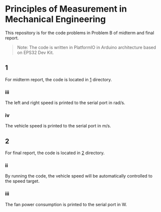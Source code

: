 # Principles of Measurement in Mechanical Engineering

This repository is for the code problems in Problem B of midterm and final report.

> Note: The code is written in PlatformIO in Arduino architecture based on EPS32 Dev Kit.

## 1

For midterm report, the code is located in [1](1) directory.

### iii

The left and right speed is printed to the serial port in rad/s.

### iv

The vehicle speed is printed to the serial port in m/s.

## 2

For final report, the code is located in [2](2) directory.

### ii

By running the code, the vehicle speed will be automatically controlled to the speed target.

### iii

The fan power consumption is printed to the serial port in W.
